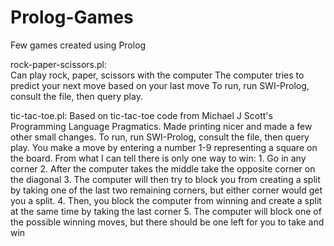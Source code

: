 # Prolog-Games
Few games created using Prolog

rock-paper-scissors.pl:  
  Can play rock, paper, scissors with the computer
  The computer tries to predict your next move based on your last move
  To run, run SWI-Prolog, consult the file, then query play.

tic-tac-toe.pl:
  Based on tic-tac-toe code from Michael J Scott's Programming Language Pragmatics.
  Made printing nicer and made a few other small changes.
  To run, run SWI-Prolog, consult the file, then query play.
  You make a move by entering a number 1-9 representing a square on the board.
  From what I can tell there is only one way to win:
    1. Go in any corner
    2. After the computer takes the middle take the opposite corner on the diagonal
    3. The computer will then try to block you from creating a split by taking one of the last two remaining corners, but 
    either corner would get you a split.
    4. Then, you block the computer from winning and create a split at the same time by taking the last corner
    5. The computer will block one of the possible winning moves, but there should be one left for you to take and win
